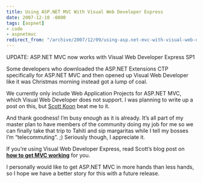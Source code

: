 ```yaml
---
title: Using ASP.NET MVC With Visual Web Developer Express
date: 2007-12-10 -0800
tags: [aspnet]
- code
- aspnetmvc
redirect_from: "/archive/2007/12/09/using-asp.net-mvc-with-visual-web-developer-express.aspx/"
---
```


UPDATE: ASP.NET MVC now works with Visual Web Developer Express SP1

Some developers who downloaded the ASP.NET Extensions CTP specifically
for ASP.NET MVC and then opened up Visual Web Developer like it was
Christmas morning instead got a lump of coal.

We currently only include Web Application Projects for ASP.NET MVC,
which Visual Web Developer does not support. I was planning to write up
a post on this, but [Scott
Koon](http://www.lazycoder.com/weblog/ "Scott Koon") beat me to it.

And thank goodness! I’m busy enough as it is already. It’s all part of
my master plan to have members of the community doing my job for me so
we can finally take that trip to Tahiti and sip margaritas while I tell
my bosses I’m “telecommuting”. ;) Seriously though, I appreciate it.

If you’re using Visual Web Developer Express, read Scott’s blog post on
[**how to get MVC
working**](http://www.lazycoder.com/weblog/index.php/archives/2007/12/10/using-the-aspnet-mvc-framework-with-visual-web-developer-express/ "Using the ASP.NET MVC Framework with Visual Web Developer Express")
for you.

I personally would like to get ASP.NET MVC in more hands than less
hands, so I hope we have a better story for this with a future release.

